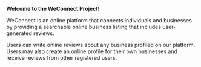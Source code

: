 **Welcome to the WeConnect Project!**

WeConnect is an online platform that connects individuals and businesses by providing a searchable online business listing that includes user-generated reviews.

Users can write online reviews about any business profiled on our platform. Users may also create an online profile for their own businesses and receive reviews from other registered users.
